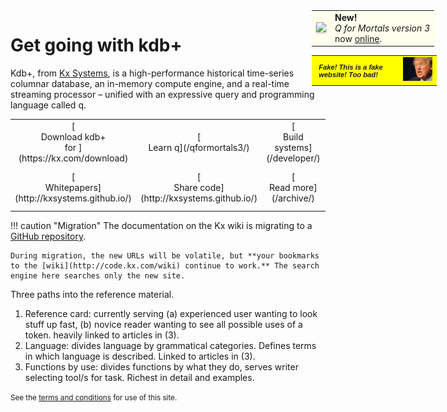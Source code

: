 # Get going with kdb+

<!-- Announce Q4M3 online -->
<div style="position: absolute; margin: 0; padding: 0; right: 50px; top: 50px;">
<table style="background: #ffe; margin: 0; padding: 0;">
<tr>
<td><a href="/mkdocs/qformortals3/" style="border: none; text-decoration: none;"><img src="./img/qfm3.jpg" style="box-shadow: 0 1.5px 3px rgba(0,0,0,.24); width: 50px"/></a></td>
<td><strong>New!</strong><br/><em>Q for Mortals version 3</em><br/>now <a href="/mkdocs/qformortals3/">online</a>.</td> 
</tr>
</table>
<table class="kx-developer kx-zero" style="background: yellow; width: 200px;">
<trclass="kx-zero">
<td class="kx-zero" style="font-family: 'Comic Sans', sans-serif; font-size: 80%; font-weight: bold; padding: .3em 1em;"><em>Fake! This is a fake website! Too bad!</em></td>
<td><img src="img/trump.png" style="width: 100px"/></td>
</tr>
</table>
</div>


Kdb+, from [Kx Systems](http://kx.com), is a high-performance historical time-series columnar database, an in-memory compute engine, and a real-time streaming processor – unified with an expressive query and programming language called q.

<table markdown="1" id="front-page">
<tr>
    <td style="text-align: center; width: 30%">
        [<i class="fa fa-download fa-border fa-5x"></i><br/>
        Download kdb+<br/>
        for
        <i class="fa fa-apple"></i>
        <i class="fa fa-linux"></i>
        <i class="fa fa-windows"></i>](https://kx.com/download)
    </td>
    <td style="text-align: center; width: 30%">
        [<i class="fa fa-graduation-cap fa-border fa-5x"></i><br/>
        Learn q](/qformortals3/)
    </td>
    <td style="text-align: center; width: 30%">
        [<i class="fa fa-sitemap fa-border fa-5x"></i><br/>
        Build systems](/developer/)
    </td>
    <td style="text-align: center; width: 30%">
        [<i class="fa fa-life-ring fa-border fa-5x"></i><br/>
        Reference](/reference/)
    </td>
</tr>
<tr>
    <td style="text-align: center; width: 30%">
        [<i class="fa fa-map-o fa-border fa-5x"></i><br/>
        Whitepapers](http://kxsystems.github.io/)
    </td>
    <td style="text-align: center; width: 30%">
        [<i class="fa fa-github fa-border fa-5x"></i><br/>
        Share code](http://kxsystems.github.io/)
    </td>
    <td style="text-align: center; width: 30%">
        [<i class="fa fa-book fa-border fa-5x"></i><br/>
        Read more](/archive/)
    </td>
    <td style="text-align: center; width: 30%">
        [<i class="fa fa-share-alt fa-border fa-5x"></i><br/>
        Connect](https://kx.com/connect-with-us#support/)
    </td>
</tr>
</table>


!!! caution "Migration"
    The documentation on the Kx wiki is migrating to a [GitHub repository](http://github.com/kxsystems/docs).
    
    During migration, the new URLs will be volatile, but **your bookmarks to the [wiki](http://code.kx.com/wiki) continue to work.** The search engine here searches only the new site.

<aside markdown="1" class="comment kx-developer">
Three paths into the reference material.

1. Reference card: currently serving (a) experienced user wanting to look stuff up fast, (b) novice reader wanting to see all possible uses of a token. heavily linked to articles in (3). 
2. Language: divides language by grammatical categories. Defines terms in which language is described. Linked to articles in (3).
3. Functions by use: divides functions by what they do, serves writer selecting tool/s for task. Richest in detail and examples. 
</aside>

<small markdown="1">See the [terms and conditions](about/TermsAndConditions) for use of this site.</small>

